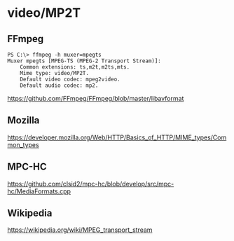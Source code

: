 # video/MP2T

## FFmpeg

~~~
PS C:\> ffmpeg -h muxer=mpegts
Muxer mpegts [MPEG-TS (MPEG-2 Transport Stream)]:
    Common extensions: ts,m2t,m2ts,mts.
    Mime type: video/MP2T.
    Default video codec: mpeg2video.
    Default audio codec: mp2.
~~~

https://github.com/FFmpeg/FFmpeg/blob/master/libavformat

## Mozilla

<https://developer.mozilla.org/Web/HTTP/Basics_of_HTTP/MIME_types/Common_types>

## MPC-HC

https://github.com/clsid2/mpc-hc/blob/develop/src/mpc-hc/MediaFormats.cpp

## Wikipedia

<https://wikipedia.org/wiki/MPEG_transport_stream>
